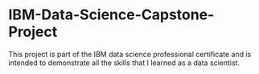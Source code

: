 # IBM-Data-Science-Capstone-Project
This project is part of the IBM data science professional certificate and is intended to demonstrate all the skills that I learned as a data scientist.
